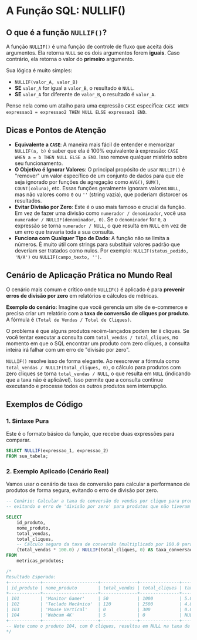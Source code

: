 # A Função SQL: NULLIF()

## O que é a função `NULLIF()`?

A função `NULLIF()` é uma função de controle de fluxo que aceita dois argumentos. Ela retorna `NULL` se os dois argumentos forem **iguais**. Caso contrário, ela retorna o valor do **primeiro** argumento.

Sua lógica é muito simples:

  * `NULLIF(valor_A, valor_B)`
  * **SE** `valor_A` for igual a `valor_B`, o resultado é `NULL`.
  * **SE** `valor_A` for diferente de `valor_B`, o resultado é `valor_A`.

Pense nela como um atalho para uma expressão `CASE` específica: `CASE WHEN expressao1 = expressao2 THEN NULL ELSE expressao1 END`.

## Dicas e Pontos de Atenção

  * **Equivalente a `CASE`**: A maneira mais fácil de entender e memorizar `NULLIF(a, b)` é saber que ela é 100% equivalente à expressão: `CASE WHEN a = b THEN NULL ELSE a END`. Isso remove qualquer mistério sobre seu funcionamento.
  * **O Objetivo é Ignorar Valores**: O principal propósito de usar `NULLIF()` é "remover" um valor específico de um conjunto de dados para que ele seja ignorado por funções de agregação como `AVG()`, `SUM()`, `COUNT(coluna)`, etc. Essas funções geralmente ignoram valores `NULL`, mas não valores como `0` ou `''` (string vazia), que poderiam distorcer os resultados.
  * **Evitar Divisão por Zero**: Este é o uso mais famoso e crucial da função. Em vez de fazer uma divisão como `numerador / denominador`, você usa `numerador / NULLIF(denominador, 0)`. Se o `denominador` for `0`, a expressão se torna `numerador / NULL`, o que resulta em `NULL` em vez de um erro que travaria toda a sua consulta.
  * **Funciona com Qualquer Tipo de Dado**: A função não se limita a números. É muito útil com strings para substituir valores padrão que deveriam ser tratados como nulos. Por exemplo: `NULLIF(status_pedido, 'N/A')` ou `NULLIF(campo_texto, '')`.

## Cenário de Aplicação Prática no Mundo Real

O cenário mais comum e crítico onde `NULLIF()` é aplicado é para **prevenir erros de divisão por zero** em relatórios e cálculos de métricas.

**Exemplo do cenário:** Imagine que você gerencia um site de e-commerce e precisa criar um relatório com a **taxa de conversão de cliques por produto**. A fórmula é `(Total de Vendas / Total de Cliques)`.

O problema é que alguns produtos recém-lançados podem ter `0` cliques. Se você tentar executar a consulta com `total_vendas / total_cliques`, no momento em que o SQL encontrar um produto com zero cliques, a consulta inteira irá falhar com um erro de "divisão por zero".

`NULLIF()` resolve isso de forma elegante. Ao reescrever a fórmula como `total_vendas / NULLIF(total_cliques, 0)`, o cálculo para produtos com zero cliques se torna `total_vendas / NULL`, o que resulta em `NULL` (indicando que a taxa não é aplicável). Isso permite que a consulta continue executando e processe todos os outros produtos sem interrupção.

## Exemplos de Código

### 1\. Sintaxe Pura

Este é o formato básico da função, que recebe duas expressões para comparar.

```sql
SELECT NULLIF(expressao_1, expressao_2)
FROM sua_tabela;
```

### 2\. Exemplo Aplicado (Cenário Real)

Vamos usar o cenário de taxa de conversão para calcular a performance de produtos de forma segura, evitando o erro de divisão por zero.

```sql
-- Cenário: Calcular a taxa de conversão de vendas por clique para produtos,
-- evitando o erro de 'divisão por zero' para produtos que não tiveram cliques.

SELECT
    id_produto,
    nome_produto,
    total_vendas,
    total_cliques,
    -- Cálculo seguro da taxa de conversão (multiplicado por 100.0 para obter percentual)
    (total_vendas * 100.0) / NULLIF(total_cliques, 0) AS taxa_conversao_percentual
FROM
    metricas_produtos;

/*
Resultado Esperado:
+------------+---------------------+--------------+---------------+----------------------------+
| id_produto | nome_produto        | total_vendas | total_cliques | taxa_conversao_percentual  |
+------------+---------------------+--------------+---------------+----------------------------+
| 101        | 'Monitor Gamer'     | 50           | 1000          | 5.000000                   |
| 102        | 'Teclado Mecânico'  | 120          | 2500          | 4.800000                   |
| 103        | 'Mouse Vertical'    | 0            | 300           | 0.000000                   |
| 104        | 'Webcam 4K'         | 5            | 0             | NULL                       |
+------------+---------------------+--------------+---------------+----------------------------+
-- Note como o produto 104, com 0 cliques, resultou em NULL na taxa de conversão, em vez de quebrar a consulta.
*/
```
